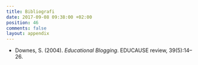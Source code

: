 ```yaml
---
title: Bibliografi
date: 2017-09-08 09:38:00 +02:00
position: 46
comments: false
layout: appendix
---
```


* Downes, S. (2004). _Educational Blogging_. EDUCAUSE review, 39(5):14–26.

